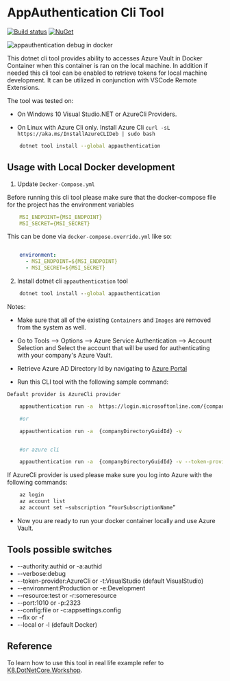 ﻿# AppAuthentication Cli Tool

[![Build status](https://ci.appveyor.com/api/projects/status/fo9rakj7s7uhs3ij?svg=true)](https://ci.appveyor.com/project/kdcllc/bet-aspnetcore)
[![NuGet](https://img.shields.io/nuget/v/appauthentication.svg)](https://www.nuget.org/packages?q=appauthentication)

![appauthentication debug in docker](../../img/appauthentication-docker-debug.gif)

This dotnet cli tool provides ability to accesses Azure Vault in Docker Container when this container is ran on the local machine.
In addition if needed this cli tool can be enabled to retrieve tokens for local machine development.
It can be utilized in conjunction with VSCode Remote Extensions.

The tool was tested on:

- On Windows 10 Visual Studio.NET or AzureCli Providers.

- On Linux with Azure Cli only. Install Azure Cli `curl -sL https://aka.ms/InstallAzureCLIDeb | sudo bash`

```bash
    dotnet tool install --global appauthentication
```

## Usage with Local Docker development

1. Update `Docker-Compose.yml`

Before running this cli tool please make sure that the docker-compose file for the project has the environment variables

```yml
    MSI_ENDPOINT={MSI_ENDPOINT}
    MSI_SECRET={MSI_SECRET}
```

This can be done via `docker-compose.override.yml` like so:

```yml

    environment:
      - MSI_ENDPOINT=${MSI_ENDPOINT}
      - MSI_SECRET=${MSI_SECRET}
```

2. Install dotnet cli `appauthentication` tool

```cmd
    dotnet tool install --global appauthentication
```

Notes:

- Make sure that all of the existing `Containers` and `Images` are removed from the system as well.

- Go to Tools --> Options --> Azure Service Authentication --> Account Selection and Select the account that will be used for authenticating with your company's Azure Vault.

- Retrieve Azure AD Directory Id by navigating to [Azure Portal](https://portal.azure.com/#blade/Microsoft_AAD_IAM/ActiveDirectoryMenuBlade/Properties)

- Run this CLI tool with the following sample command:

`Default provider is AzureCli provider`

```bash
    appauthentication run -a  https://login.microsoftonline.com/{companyDirectoryGuidId} -v

    #or

    appauthentication run -a  {companyDirectoryGuidId} -v


    #or azure cli

    appauthentication run -a  {companyDirectoryGuidId} -v --token-provider VisualStudio

```

If AzureCli provider is used please make sure you log into Azure with the following commands:

```bash
    az login
    az account list
    az account set –subscription “YourSubscriptionName”
```

- Now you are ready to run your docker container locally and use Azure Vault.

## Tools possible switches

- --authority:authid or -a:authid
- --verbose:debug
- --token-provider:AzureCli or -t:VisualStudio (default VisualStudio)
- --environment:Production  or -e:Development
- --resource:test or -r:someresource
- --port:1010 or -p:2323
- --config:file or -c:appsettings.config
- --fix or -f
- --local or -l (default Docker)

## Reference

To learn how to use this tool in real life example refer to [K8.DotNetCore.Workshop](https://github.com/kdcllc/K8.DotNetCore.Workshop).
